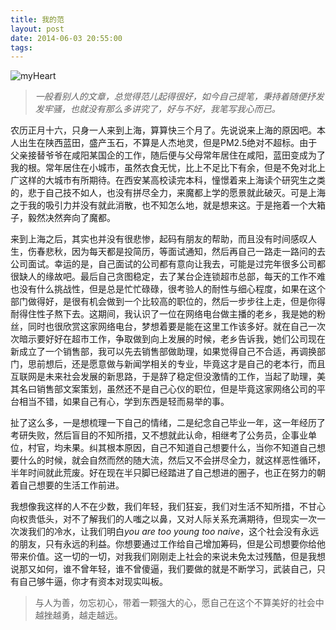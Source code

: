 ```yaml
---
title: 我的范
layout: post
date: 2014-06-03 20:55:00
tags:
---
```


![myHeart](http://tedyin.me/images/my_heart.jpg)

>*一般看别人的文章，总觉得范儿起得很好，如今自己提笔，秉持着随便抒发发牢骚，也就没有那么多讲究了，好与不好，我笔写我心而已。*

农历正月十六，只身一人来到上海，算算快三个月了。先说说来上海的原因吧。本人出生在陕西蓝田，盛产玉石，不算是人杰地灵，但是PM2.5绝对不超标。由于父亲接替爷爷在咸阳某国企的工作，随后便与父母常年居住在咸阳，蓝田变成为了我的根。常年居住在小城市，虽然衣食无忧，比上不足比下有余，但是不免对北上广这样的大城市有所期待。在西安某高校读完本科，憧憬着来上海读个研究生之类的，悲于自己技不如人，也没有拼尽全力，来魔都上学的愿景就此破灭。可是上海之于我的吸引力并没有就此消散，也不知怎么地，就是想来这。于是拖着一个大箱子，毅然决然奔向了魔都。

来到上海之后，其实也并没有很悲惨，起码有朋友的帮助，而且没有时间感叹人生，伤春悲秋，因为每天都是投简历，等面试通知，然后再自己一路走一路问的去公司面试。幸运的是，自己面试的公司都有意向让我去，可能是过完年很多公司都很缺人的缘故吧。最后自己贪图稳定，去了某台企连锁超市总部，每天的工作不难也没有什么挑战性，但是总是忙忙碌碌，很考验人的耐性与细心程度，如果在这个部门做得好，是很有机会做到一个比较高的职位的，然后一步步往上走，但是你得耐得住性子熬下去。这期间，我认识了一位在网络电台做主播的老乡，我是她的粉丝，同时也很欣赏这家网络电台，梦想着要是能在这里工作该多好。就在自己一次次暗示要好好在超市工作，争取做到向上发展的时候，老乡告诉我，她们公司现在新成立了一个销售部，我可以先去销售部做助理，如果觉得自己不合适，再调换部门，思前想后，还是愿意做与新闻学相关的专业，毕竟这才是自己的老本行，而且互联网是未来社会发展的新思路，于是辞了稳定但没激情的工作，当起了助理，美其名曰销售部文案策划，虽然还不是自己心仪的职位，但是毕竟这家网络公司的平台相当不错，如果自己有心，学到东西是轻而易举的事。

扯了这么多，一是想梳理一下自己的情绪，二是纪念自己毕业一年，这一年经历了考研失败，然后盲目的不知所措，又不想就此认命，相继考了公务员，企事业单位，村官，均未果。纠其根本原因，自己不知道自己想要什么，当你不知道自己想要什么的时候，就会自然而然的随大流，然后又不会拼尽全力，就这样恶性循环，半年时间就此荒废。好在现在半只脚已经踏进了自己想进的圈子，也正在努力的朝着自己想要的生活工作前进。

我想像我这样的人不在少数，我们年轻，我们狂妄，我们对生活不知所措，不甘心向权贵低头，对不了解我们的人嗤之以鼻，又对人际关系充满期待，但现实一次一次泼我们的冷水，让我们明白*you are too young too naive*，这个社会没有永远的朋友，只有永远的利益。你想要通过工作给自己增加筹码，但是公司想要你给他带来价值。这一切的一切，对我我们刚刚走上社会的来说未免太过残酷，但是我想说那又如何，谁不曾年轻，谁不曾傻逼，我们要做的就是不断学习，武装自己，只有自己够牛逼，你才有资本对现实叫板。

>与人为善，勿忘初心，带着一颗强大的心，愿自己在这个不算美好的社会中越挫越勇，越走越远。